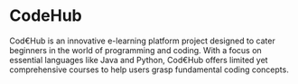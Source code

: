 # CodeHub
Cod€Hub is an innovative e-learning platform project designed to cater beginners in the world of programming and coding. With a focus on essential languages like Java and Python, Cod€Hub offers limited yet comprehensive courses to help users grasp fundamental coding concepts.


